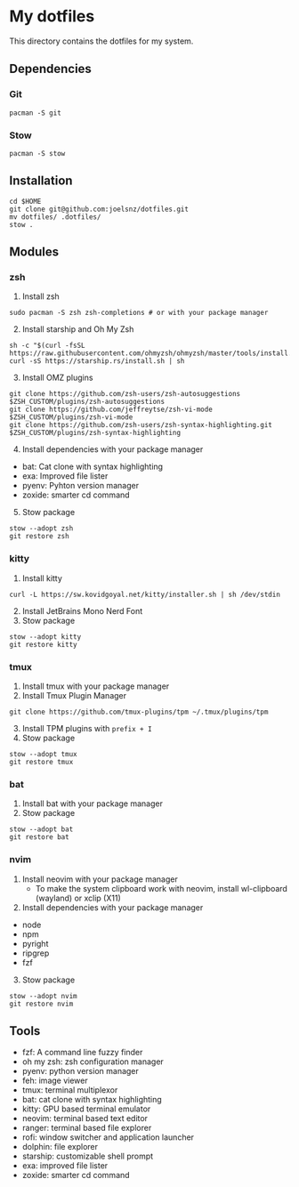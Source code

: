 # My dotfiles
This directory contains the dotfiles for my system.

## Dependencies
### Git
```
pacman -S git
```
### Stow
```
pacman -S stow
```
## Installation
```
cd $HOME
git clone git@github.com:joelsnz/dotfiles.git
mv dotfiles/ .dotfiles/
stow .
```
## Modules
### zsh
1. Install zsh
```
sudo pacman -S zsh zsh-completions # or with your package manager
```
2. Install starship and Oh My Zsh
```
sh -c "$(curl -fsSL https://raw.githubusercontent.com/ohmyzsh/ohmyzsh/master/tools/install.sh)"
curl -sS https://starship.rs/install.sh | sh
```
3. Install OMZ plugins
```
git clone https://github.com/zsh-users/zsh-autosuggestions $ZSH_CUSTOM/plugins/zsh-autosuggestions
git clone https://github.com/jeffreytse/zsh-vi-mode $ZSH_CUSTOM/plugins/zsh-vi-mode
git clone https://github.com/zsh-users/zsh-syntax-highlighting.git $ZSH_CUSTOM/plugins/zsh-syntax-highlighting
```
4. Install dependencies with your package manager
- bat: Cat clone with syntax highlighting
- exa: Improved file lister
- pyenv: Pyhton version manager
- zoxide: smarter cd command
5. Stow package
```
stow --adopt zsh
git restore zsh
```
### kitty
1. Install kitty
```
curl -L https://sw.kovidgoyal.net/kitty/installer.sh | sh /dev/stdin
```
2. Install JetBrains Mono Nerd Font
3. Stow package
```
stow --adopt kitty
git restore kitty
```
### tmux
1. Install tmux with your package manager
2. Install Tmux Plugin Manager
```
git clone https://github.com/tmux-plugins/tpm ~/.tmux/plugins/tpm
```
3. Install TPM plugins with `prefix + I`
4. Stow package
```
stow --adopt tmux
git restore tmux
```
### bat
1. Install bat with your package manager
2. Stow package
```
stow --adopt bat
git restore bat
```
### nvim
1. Install neovim with your package manager
    - To make the system clipboard work with neovim, install wl-clipboard (wayland) or xclip (X11)
2. Install dependencies with your package manager
- node
- npm
- pyright
- ripgrep
- fzf
3. Stow package
```
stow --adopt nvim
git restore nvim
```
## Tools

- fzf: A command line fuzzy finder
- oh my zsh: zsh configuration manager
- pyenv: python version manager
- feh: image viewer
- tmux: terminal multiplexor
- bat: cat clone with syntax highlighting
- kitty: GPU based terminal emulator
- neovim: terminal based text editor
- ranger: terminal based file explorer
- rofi: window switcher and application launcher
- dolphin: file explorer
- starship: customizable shell prompt
- exa: improved file lister
- zoxide: smarter cd command
